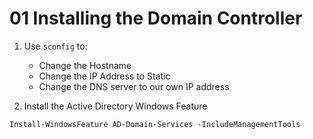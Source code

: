 # 01 Installing the Domain  Controller

1. Use `sconfig` to:
    - Change the Hostname
    - Change the IP Address to Static
    - Change the DNS server to our own IP address

2. Install the Active Directory Windows Feature

```shell 
Install-WindowsFeature AD-Domain-Services -IncludeManagementTools
```


